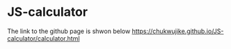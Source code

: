 # JS-calculator
The link to the github page is shwon below
https://chukwujike.github.io/JS-calculator/calculator.html
